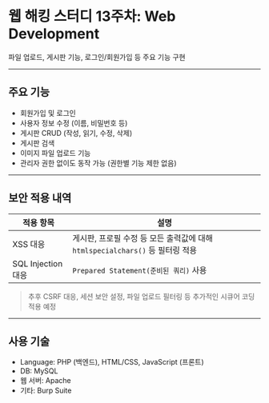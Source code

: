 # 웹 해킹 스터디 13주차: Web Development

파일 업로드, 게시판 기능, 로그인/회원가입 등 주요 기능 구현

---

## 주요 기능

- 회원가입 및 로그인
- 사용자 정보 수정 (이름, 비밀번호 등)
- 게시판 CRUD (작성, 읽기, 수정, 삭제)
- 게시판 검색
- 이미지 파일 업로드 기능
- 관리자 권한 없이도 동작 가능 (권한별 기능 제한 없음)

---

## 보안 적용 내역

| 적용 항목 | 설명 |
|-----------|------|
|  XSS 대응 | 게시판, 프로필 수정 등 모든 출력값에 대해 `htmlspecialchars()` 등 필터링 적용 |
|  SQL Injection 대응 | `Prepared Statement(준비된 쿼리)` 사용 |

> 추후 CSRF 대응, 세션 보안 설정, 파일 업로드 필터링 등 추가적인 시큐어 코딩 적용 예정

---

## 사용 기술

- Language: PHP (백엔드), HTML/CSS, JavaScript (프론트)
- DB: MySQL
- 웹 서버: Apache
- 기타: Burp Suite



